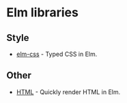 # Elm libraries

## Style

- [elm-css](https://github.com/rtfeldman/elm-css) - Typed CSS in Elm.

## Other

- [HTML](https://github.com/elm/html) - Quickly render HTML in Elm.
